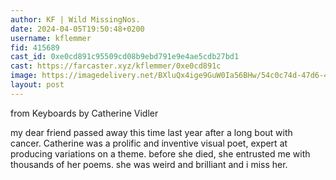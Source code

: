 ```yaml
---
author: KF | Wild MissingNos.
date: 2024-04-05T19:50:48+0200
username: kflemmer
fid: 415689
cast_id: 0xe0cd891c95509cd08b9ebd791e9e4ae5cdb27bd1
cast: https://farcaster.xyz/kflemmer/0xe0cd891c
image: https://imagedelivery.net/BXluQx4ige9GuW0Ia56BHw/54c0c74d-47d6-4228-2ea6-44703b254600/original
layout: post
---
```


from Keyboards by Catherine Vidler

my dear friend passed away this time last year after a long bout with cancer. Catherine was a prolific and inventive visual poet, expert at producing variations on a theme. before she died, she entrusted me with thousands of her poems. she was weird and brilliant and i miss her.

<img src='https://imagedelivery.net/BXluQx4ige9GuW0Ia56BHw/54c0c74d-47d6-4228-2ea6-44703b254600/original' alt='' referrerpolicy='no-referrer'/>
